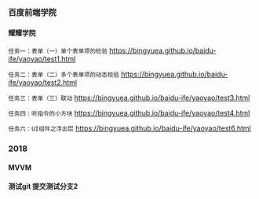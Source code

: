 ### 百度前端学院
#### 耀耀学院
`任务一：表单（一）单个表单项的检验` https://bingyuea.github.io/baidu-ife/yaoyao/test1.html

`任务二：表单（二）多个表单项的动态校验` https://bingyuea.github.io/baidu-ife/yaoyao/test2.html

`任务三：表单（三）联动` https://bingyuea.github.io/baidu-ife/yaoyao/test3.html

`任务四：听指令的小方块` https://bingyuea.github.io/baidu-ife/yaoyao/test4.html

`任务六：UI组件之浮出层` https://bingyuea.github.io/baidu-ife/yaoyao/test6.html

### 2018

#### MVVM

#### 测试git 提交测试分支2





 
